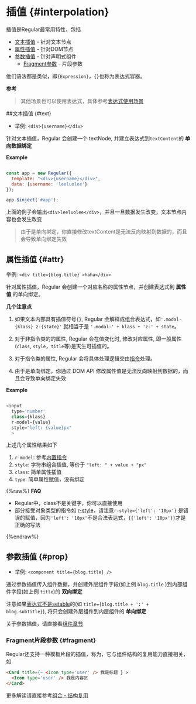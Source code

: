 # 插值 {#interpolation}


插值是Regular最常用特性，包括

- [文本插值](#text) - 针对文本节点
- [属性插值](#attr) - 针对DOM节点
- [参数插值](#prop) - 针对声明式组件
  - [Fragment参数](#fragment) - 片段参数

他们语法都是类似，即`{Expression}`，`{}`也称为表达式容器。

__参考__

> 其他场景也可以使用表达式，具体参考[表达式使用场景](../reference/expression.md#case)

##文本插值 {#text}

- 举例: `<div>{username}</div>`

针对文本插值，Regular 会创建一个 textNode, 并建立表达式到`textContent`的 __单向数据绑定__


__Example__

```js

const app = new Regular({
  template: "<div>{username}</div>",
  data: {username: 'leeluolee'}
});

app.$inject('#app');


```


上面的例子会输出`<div>leeluolee</div>`，并且一旦数据发生改变，文本节点内容也会发生改变

>由于是单向绑定，你直接修改textContent是无法反向映射到数据的，而且会导致单向绑定失效


## 属性插值 {#attr}

举例: `<div title={blog.title} >haha</div>`

针对属性插值，Regular 会创建一个对应名称的属性节点，并创建表达式到 __属性值__ 的单向绑定。


__几个注意点__

1. 如果文本内部具有插值符号`{}`, Regular 会解释成组合表达式，如`'.modal-{klass} z-{state}'` 就相当于是 `'.modal-' + klass + 'z-' + state`。

2. 对于非指令类的的属性, Regular 会在值变化时, 修改对应属性, 即一般属性(`class`, `style`，`title`等)是天生可插值的。

3. 对于指令类的属性, Regular 会将具体处理逻辑交由[指令](./directive.html)处理。

4. 由于是单向绑定，你通过 DOM API 修改属性值是无法反向映射到数据的，而且会导致单向绑定失效


__Example__

```javascript

<input
  type='number'
  class={klass}
  r-model={value}
  style="left: {value}px"
  > 

```

上述几个属性结果如下

1. `r-model`: 参考[内置指令](./directive.html#r-model)
2. `style`: 字符串组合插值, 等价于 `"left: " + value + "px"`
3. `class`: 简单属性插值
4. `type`: 简单属性赋值，没有绑定

<script async src="//jsfiddle.net/leeluolee/kdrfab2m/embed/js,css,result/"></script>


{%raw%}
__FAQ__

- Regular中，class不是关键字，你可以直接使用
- 部分接受对象类型的指令如 [r-style](directive.md#r-style)，请注意`r-style={'left': '10px'}` 是错误的赋值，因为`'left': '10px'`不是合法表达式，`{{'left': '10px'}}`才是正确的写法

{%endraw%}

## 参数插值 {#prop}


- 举例: `<component title={blog.title} />`

通过参数插值传入组件数据，并创建外层组件字段(如上例 `blog.title` )到内部组件字段(如上例 `title`)的 __双向绑定__

注意如果[表达式不是setable](../reference/expression.md#setable)的(如 `title={blog.title + ':' + blog.subTitle}`), 将只会创建外层组件到内层组件的 __单向绑定__

关于参数插值，请直接看[组件章节](./component#prop)


### Fragment片段参数 {#fragment}

Regular还支持一种模板片段的插值，称为，它与组件结构的复用能力直接相关，如

```html
<Card title={~ <Icon type='user' /> 我是标题 } >
  <Icon type='user' /> 我是内容区 
</Card>
```


更多解读请直接参考[组合 - 结构复用](../advanced/composite.md#fragment)







